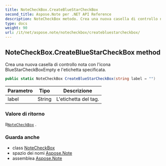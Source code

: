 ```yaml
---
title: NoteCheckBox.CreateBlueStarCheckBox
second_title: Aspose.Note per .NET API Reference
description: NoteCheckBox metodo. Crea una nuova casella di controllo nota con licona BlueStarCheckBoxEmpty e letichetta specificata.
type: docs
weight: 90
url: /it/net/aspose.note/notecheckbox/createbluestarcheckbox/
---
```

## NoteCheckBox.CreateBlueStarCheckBox method

Crea una nuova casella di controllo nota con l'icona BlueStarCheckBoxEmpty e l'etichetta specificata.

```csharp
public static NoteCheckBox CreateBlueStarCheckBox(string label = "")
```

| Parametro | Tipo | Descrizione |
| --- | --- | --- |
| label | String | L'etichetta del tag. |

### Valore di ritorno

Il[`NoteCheckBox`](../) .

### Guarda anche

* class [NoteCheckBox](../)
* spazio dei nomi [Aspose.Note](../../notecheckbox/)
* assemblea [Aspose.Note](../../../)


